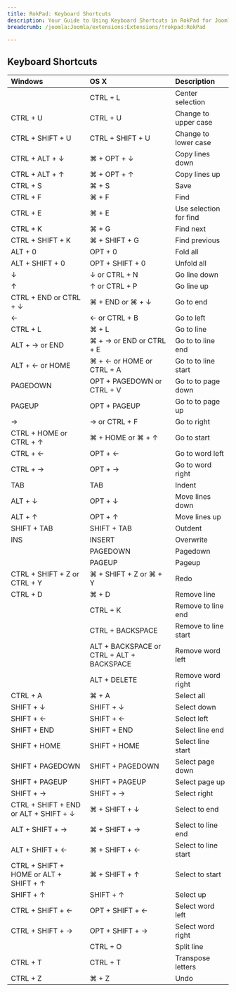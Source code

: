 ```yaml
---
title: RokPad: Keyboard Shortcuts
description: Your Guide to Using Keyboard Shortcuts in RokPad for Joomla
breadcrumb: /joomla:Joomla/extensions:Extensions/!rokpad:RokPad

---
```


Keyboard Shortcuts
-----


| Windows                                | OS X                                      | Description            |  
| :------------------------------------- | :---------------------------------------- | :--------------------- |  
|                                        | CTRL + L                                  | Center selection       |  
| CTRL + U                               | CTRL + U                                  | Change to upper case   |  
| CTRL + SHIFT + U                       | CTRL + SHIFT + U                          | Change to lower case   |  
| CTRL + ALT + ↓                         | ⌘ + OPT + ↓                               | Copy lines down        |  
| CTRL + ALT + ↑                         | ⌘ + OPT + ↑                               | Copy lines up          |  
| CTRL + S                               | ⌘ + S                                     | Save                   |  
| CTRL + F                               | ⌘ + F                                     | Find                   |  
| CTRL + E                               | ⌘ + E                                     | Use selection for find |  
| CTRL + K                               | ⌘ + G                                     | Find next              |  
| CTRL + SHIFT + K                       | ⌘ + SHIFT + G                             | Find previous          |  
| ALT + 0                                | OPT + 0                                   | Fold all               |  
| ALT + SHIFT + 0                        | OPT + SHIFT + 0                           | Unfold all             |  
| ↓                                      | ↓ or CTRL + N                             | Go line down           |  
| ↑                                      | ↑ or CTRL + P                             | Go line up             |  
| CTRL + END or CTRL + ↓                 | ⌘ + END or ⌘ + ↓                          | Go to end              |  
| ←                                      | ← or CTRL + B                             | Go to left             |  
| CTRL + L                               | ⌘ + L                                     | Go to line             |  
| ALT + → or END                         | ⌘ + → or END or CTRL + E                  | Go to to line end      |  
| ALT + ← or HOME                        | ⌘ + ← or HOME or CTRL + A                 | Go to to line start    |  
| PAGEDOWN                               | OPT + PAGEDOWN or CTRL + V                | Go to to page down     |  
| PAGEUP                                 | OPT + PAGEUP                              | Go to to page up       |  
| →                                      | → or CTRL + F                             | Go to right            |  
| CTRL + HOME or CTRL + ↑                | ⌘ + HOME or ⌘ + ↑                         | Go to start            |  
| CTRL + ←                               | OPT + ←                                   | Go to word left        |  
| CTRL + →                               | OPT + →                                   | Go to word right       |  
| TAB                                    | TAB                                       | Indent                 |  
| ALT + ↓                                | OPT + ↓                                   | Move lines down        |  
| ALT + ↑                                | OPT + ↑                                   | Move lines up          |  
| SHIFT + TAB                            | SHIFT + TAB                               | Outdent                |  
| INS                                    | INSERT                                    | Overwrite              |  
|                                        | PAGEDOWN                                  | Pagedown               |  
|                                        | PAGEUP                                    | Pageup                 |  
| CTRL + SHIFT + Z or CTRL + Y           | ⌘ + SHIFT + Z or ⌘ + Y                    | Redo                   |  
| CTRL + D                               | ⌘ + D                                     | Remove line            |  
|                                        | CTRL + K                                  | Remove to line end     |  
|                                        | CTRL + BACKSPACE                          | Remove to line start   |  
|                                        | ALT + BACKSPACE or CTRL + ALT + BACKSPACE | Remove word left       |  
|                                        | ALT + DELETE                              | Remove word right      |  
| CTRL + A                               | ⌘ + A                                     | Select all             |  
| SHIFT + ↓                              | SHIFT + ↓                                 | Select down            |  
| SHIFT + ←                              | SHIFT + ←                                 | Select left            |  
| SHIFT + END                            | SHIFT + END                               | Select line end        |  
| SHIFT + HOME                           | SHIFT + HOME                              | Select line start      |  
| SHIFT + PAGEDOWN                       | SHIFT + PAGEDOWN                          | Select page down       |  
| SHIFT + PAGEUP                         | SHIFT + PAGEUP                            | Select page up         |  
| SHIFT + →                              | SHIFT + →                                 | Select right           |  
| CTRL + SHIFT + END or ALT + SHIFT + ↓  | ⌘ + SHIFT + ↓                             | Select to end          |  
| ALT + SHIFT + →                        | ⌘ + SHIFT + →                             | Select to line end     |  
| ALT + SHIFT + ←                        | ⌘ + SHIFT + ←                             | Select to line start   |  
| CTRL + SHIFT + HOME or ALT + SHIFT + ↑ | ⌘ + SHIFT + ↑                             | Select to start        |  
| SHIFT + ↑                              | SHIFT + ↑                                 | Select up              |  
| CTRL + SHIFT + ←                       | OPT + SHIFT + ←                           | Select word left       |  
| CTRL + SHIFT + →                       | OPT + SHIFT + →                           | Select word right      |  
|                                        | CTRL + O                                  | Split line             |  
| CTRL + T                               | CTRL + T                                  | Transpose letters      |  
| CTRL + Z                               | ⌘ + Z                                     | Undo                   |  